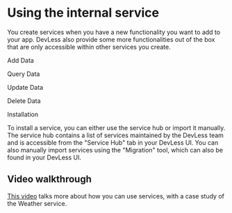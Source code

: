 # Using the internal service 

You create services when you have a new functionality you want to add to your app. DevLess also provide some  more functionalities out of the box that are only accessible within other services you create. 



Add Data 

Query Data 

Update Data 

Delete Data 

Installation

To install a service, you can either use the service hub or import it manually. The service hub contains a list of services maintained by the DevLess team and is accessible from the "Service Hub" tab in your DevLess UI. You can also manually import services using the "Migration" tool, which can also be found in your DevLess UI.

## Video walkthrough

[This video](https://www.youtube.com/watch?v=ii99siuj1gs) talks more about how you can use services, with a case study of the Weather service.

